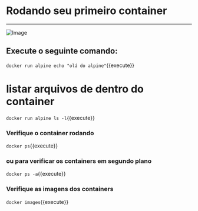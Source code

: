 # Rodando seu primeiro container
---

![Image](https://training.play-with-docker.com/images/ops-basics-run-details.svg)

## Execute o seguinte comando:

`docker run alpine echo "olá do alpine"`{{execute}}

# listar arquivos de dentro do container

`docker run alpine ls -l`{{execute}}

### Verifique o container rodando 

`docker ps`{{execute}}

### ou para verificar os containers em segundo plano
`docker ps -a`{{execute}}

### Verifique as imagens dos containers

`docker images`{{execute}}
